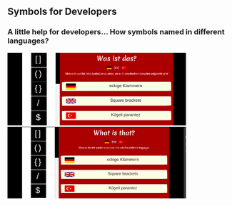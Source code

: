 ## Symbols for Developers
### A little help for developers... How symbols named in different languages?
![](src/images/githubImages/de1.png)
![](src/images/githubImages/eng1.png)
